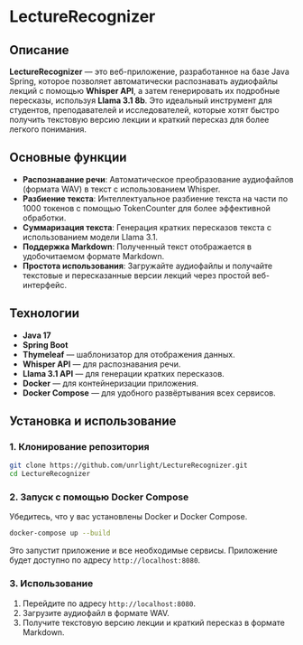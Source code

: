 # LectureRecognizer

## Описание

**LectureRecognizer** — это веб-приложение, разработанное на базе Java Spring, которое позволяет автоматически распознавать аудиофайлы лекций с помощью **Whisper API**, а затем генерировать их подробные пересказы, используя **Llama 3.1 8b**. Это идеальный инструмент для студентов, преподавателей и исследователей, которые хотят быстро получить текстовую версию лекции и краткий пересказ для более легкого понимания.

## Основные функции

- **Распознавание речи**: Автоматическое преобразование аудиофайлов (формата WAV) в текст с использованием Whisper.
- **Разбиение текста**: Интеллектуальное разбиение текста на части по 1000 токенов с помощью TokenCounter для более эффективной обработки.
- **Суммаризация текста**: Генерация кратких пересказов текста с использованием модели Llama 3.1.
- **Поддержка Markdown**: Полученный текст отображается в удобочитаемом формате Markdown.
- **Простота использования**: Загружайте аудиофайлы и получайте текстовые и пересказанные версии лекций через простой веб-интерфейс.

## Технологии

- **Java 17**
- **Spring Boot**
- **Thymeleaf** — шаблонизатор для отображения данных.
- **Whisper API** — для распознавания речи.
- **Llama 3.1 API** — для генерации кратких пересказов.
- **Docker** — для контейнеризации приложения.
- **Docker Compose** — для удобного развёртывания всех сервисов.

## Установка и использование

### 1. Клонирование репозитория

```bash
git clone https://github.com/unrlight/LectureRecognizer.git
cd LectureRecognizer
```

### 2. Запуск с помощью Docker Compose

Убедитесь, что у вас установлены Docker и Docker Compose.

```bash
docker-compose up --build
```

Это запустит приложение и все необходимые сервисы. Приложение будет доступно по адресу `http://localhost:8080`.

### 3. Использование

1. Перейдите по адресу `http://localhost:8080`.
2. Загрузите аудиофайл в формате WAV.
3. Получите текстовую версию лекции и краткий пересказ в формате Markdown.